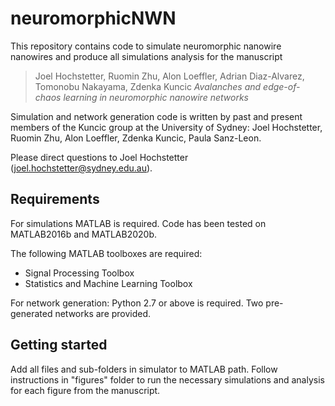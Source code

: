 # neuromorphicNWN

This repository contains code to simulate neuromorphic nanowire nanowires and produce all simulations analysis for the manuscript
> Joel Hochstetter, Ruomin Zhu, Alon Loeffler, Adrian Diaz-Alvarez, Tomonobu Nakayama, Zdenka Kuncic _Avalanches and edge-of-chaos learning in neuromorphic nanowire networks_

Simulation and network generation code is written by past and present members of the Kuncic group at the University of Sydney: Joel Hochstetter, Ruomin Zhu, Alon Loeffler, Zdenka Kuncic, Paula Sanz-Leon.

Please direct questions to Joel Hochstetter (joel.hochstetter@sydney.edu.au).

## Requirements
For simulations MATLAB is required. Code has been tested on MATLAB2016b and MATLAB2020b.

The following MATLAB toolboxes are required:
- Signal Processing Toolbox
- Statistics and Machine Learning Toolbox

For network generation: Python 2.7 or above is required. Two pre-generated networks are provided.

## Getting started
Add all files and sub-folders in simulator to MATLAB path. Follow instructions in "figures" folder to run the necessary simulations and analysis for each figure from the manuscript. 
